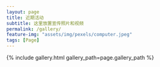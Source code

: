 ```yaml
---
layout: page
title: 近期活动
subtitle: 这里放置宣传照片和视频
permalink: /gallery/
feature-img: "assets/img/pexels/computer.jpeg"
tags: [Page]
---
```



{% include gallery.html gallery_path=page.gallery_path %}
